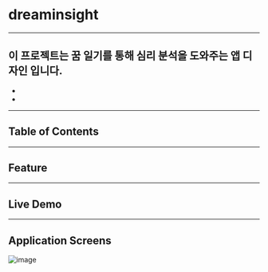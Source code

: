 # **dreaminsight**
___
## 이 프로젝트는 꿈 일기를 통해 심리 분석을 도와주는 앱 디자인 입니다.
-
-
___
## Table of Contents
___
## Feature
___
## Live Demo
___
## Application Screens
![image](https://www.google.co.kr/url?sa=i&url=https%3A%2F%2Fwww.donga.com%2Fnews%2FCulture%2Farticle%2Fall%2F20170125%2F82580811%2F1&psig=AOvVaw3W-4aB2nX3q0brOD6nj4zc&ust=1743690601763000&source=images&cd=vfe&opi=89978449&ved=0CBQQjRxqFwoTCICYsOnHuYwDFQAAAAAdAAAAABAE)
